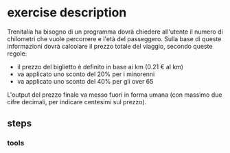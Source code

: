 # exercise description

Trenitalia ha bisogno di un programma dovrà chiedere all'utente il numero di chilometri che vuole percorrere e l'età del passeggero.
Sulla base di queste informazioni dovrà calcolare il prezzo totale del viaggio, secondo queste regole:

- il prezzo del biglietto è definito in base ai km (0.21 € al km)
- va applicato uno sconto del 20% per i minorenni
- va applicato uno sconto del 40% per gli over 65 

L'output del prezzo finale va messo fuori in forma umana (con massimo due cifre decimali, per indicare centesimi sul prezzo).


## steps


### tools